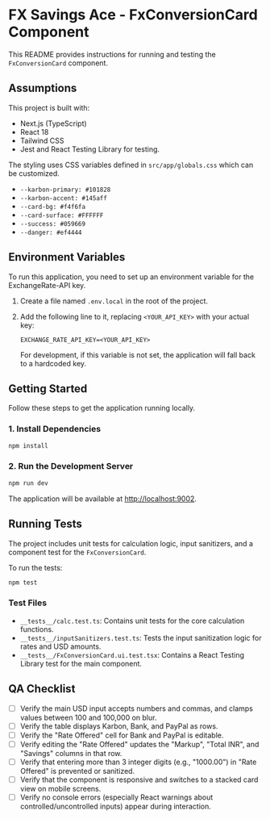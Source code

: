 # FX Savings Ace - FxConversionCard Component

This README provides instructions for running and testing the `FxConversionCard` component. 

## Assumptions
This project is built with:
- Next.js (TypeScript)
- React 18
- Tailwind CSS
- Jest and React Testing Library for testing.

The styling uses CSS variables defined in `src/app/globals.css` which can be customized.

- `--karbon-primary: #101828`
- `--karbon-accent: #145aff`
- `--card-bg: #f4f6fa`
- `--card-surface: #FFFFFF`
- `--success: #059669`
- `--danger: #ef4444`

## Environment Variables

To run this application, you need to set up an environment variable for the ExchangeRate-API key.

1.  Create a file named `.env.local` in the root of the project.
2.  Add the following line to it, replacing `<YOUR_API_KEY>` with your actual key:

    ```env
    EXCHANGE_RATE_API_KEY=<YOUR_API_KEY>
    ```
    For development, if this variable is not set, the application will fall back to a hardcoded key.

## Getting Started

Follow these steps to get the application running locally.

### 1. Install Dependencies

```bash
npm install
```

### 2. Run the Development Server

```bash
npm run dev
```

The application will be available at [http://localhost:9002](http://localhost:9002).

## Running Tests

The project includes unit tests for calculation logic, input sanitizers, and a component test for the `FxConversionCard`.

To run the tests:

```bash
npm test
```

### Test Files
- `__tests__/calc.test.ts`: Contains unit tests for the core calculation functions.
- `__tests__/inputSanitizers.test.ts`: Tests the input sanitization logic for rates and USD amounts.
- `__tests__/FxConversionCard.ui.test.tsx`: Contains a React Testing Library test for the main component.

## QA Checklist

- [ ] Verify the main USD input accepts numbers and commas, and clamps values between 100 and 100,000 on blur.
- [ ] Verify the table displays Karbon, Bank, and PayPal as rows.
- [ ] Verify the "Rate Offered" cell for Bank and PayPal is editable.
- [ ] Verify editing the "Rate Offered" updates the "Markup", "Total INR", and "Savings" columns in that row.
- [ ] Verify that entering more than 3 integer digits (e.g., "1000.00") in "Rate Offered" is prevented or sanitized.
- [ ] Verify that the component is responsive and switches to a stacked card view on mobile screens.
- [ ] Verify no console errors (especially React warnings about controlled/uncontrolled inputs) appear during interaction.
